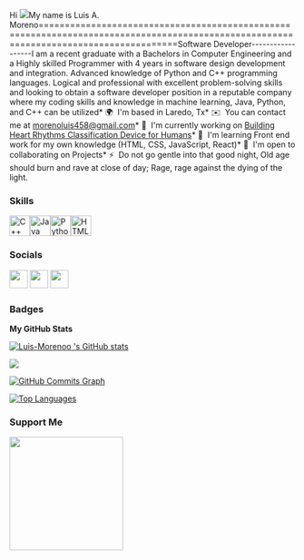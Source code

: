 Hi ![](https://user-images.githubusercontent.com/18350557/176309783-0785949b-9127-417c-8b55-ab5a4333674e.gif)My name is Luis A. Moreno======================================================================================================================================Software Developer------------------I am a recent graduate with a Bachelors in Computer Engineering and a Highly skilled Programmer with 4 years in software design development and integration. Advanced knowledge of Python and C++ programming languages. Logical and professional with excellent problem-solving skills and looking to obtain a software developer position in a reputable company where my coding skills and knowledge in machine learning, Java, Python, and C++ can be utilized* 🌍  I'm based in Laredo, Tx* ✉️  You can contact me at [morenoluis458@gmail.com](mailto:morenoluis458@gmail.com)* 🚀  I'm currently working on [Building Heart Rhythms Classification Device for Humans](http://https://www.youtube.com/watch?v=sygftwgjDAM)* 🧠  I'm learning Front end work for my own knowledge (HTML, CSS, JavaScript, React)* 🤝  I'm open to collaborating on Projects* ⚡  Do not go gentle into that good night, Old age should burn and rave at close of day; Rage, rage against the dying of the light.

### Skills


<p align="left">
<a href="https://docs.microsoft.com/en-us/cpp/?view=msvc-170" target="_blank" rel="noreferrer"><img src="https://raw.githubusercontent.com/danielcranney/readme-generator/main/public/icons/skills/cplusplus-colored.svg" width="36" height="36" alt="C++" /></a><a href="https://www.oracle.com/java/" target="_blank" rel="noreferrer"><img src="https://raw.githubusercontent.com/danielcranney/readme-generator/main/public/icons/skills/java-colored.svg" width="36" height="36" alt="Java" /></a><a href="https://www.python.org/" target="_blank" rel="noreferrer"><img src="https://raw.githubusercontent.com/danielcranney/readme-generator/main/public/icons/skills/python-colored.svg" width="36" height="36" alt="Python" /></a><a href="https://developer.mozilla.org/en-US/docs/Glossary/HTML5" target="_blank" rel="noreferrer"><img src="https://raw.githubusercontent.com/danielcranney/readme-generator/main/public/icons/skills/html5-colored.svg" width="36" height="36" alt="HTML5" /></a></p>

### Socials<p align="left"> <a href="https://www.facebook.com/Luis Moreno" target="_blank" rel="noreferrer"><img src="https://raw.githubusercontent.com/danielcranney/readme-generator/main/public/icons/socials/facebook.svg" width="32" height="32" /></a> <a href="https://www.github.com/Luis-Morenoo " target="_blank" rel="noreferrer"><img src="https://raw.githubusercontent.com/danielcranney/readme-generator/main/public/icons/socials/github.svg" width="32" height="32" /></a> <a href="https://www.linkedin.com/in/luis-moreno11" target="_blank" rel="noreferrer"><img src="https://raw.githubusercontent.com/danielcranney/readme-generator/main/public/icons/socials/linkedin.svg" width="32" height="32" /></a></p>

### Badges

<b>My GitHub Stats</b>

<a href="http://www.github.com/Luis-Morenoo "><img src="https://github-readme-stats.vercel.app/api?username=Luis-Morenoo &show_icons=true&hide=&count_private=true&title_color=0891b2&text_color=ffffff&icon_color=0891b2&bg_color=1c1917&hide_border=true&show_icons=true" alt="Luis-Morenoo 's GitHub stats" /></a>

<a href="http://www.github.com/Luis-Morenoo "><img src="https://github-readme-streak-stats.herokuapp.com/?user=Luis-Morenoo &stroke=ffffff&background=1c1917&ring=0891b2&fire=0891b2&currStreakNum=ffffff&currStreakLabel=0891b2&sideNums=ffffff&sideLabels=ffffff&dates=ffffff&hide_border=true" /></a>

<a href="http://www.github.com/Luis-Morenoo "><img src="https://github-readme-activity-graph.cyclic.app/graph?username=Luis-Morenoo &bg_color=1c1917&color=ffffff&line=0891b2&point=ffffff&area_color=1c1917&area=true&hide_border=true&custom_title=GitHub%20Commits%20Graph" alt="GitHub Commits Graph" /></a>

<a href="https://github.com/Luis-Morenoo " align="left"><img src="https://github-readme-stats.vercel.app/api/top-langs/?username=Luis-Morenoo &langs_count=10&title_color=0891b2&text_color=ffffff&icon_color=0891b2&bg_color=1c1917&hide_border=true&locale=en&custom_title=Top%20%Languages" alt="Top Languages" /></a>

### Support Me

<a href="https://www.buymeacoffee.com/morenoluisS"><img src="https://cdn.buymeacoffee.com/buttons/v2/default-yellow.png" width="200" /></a>
